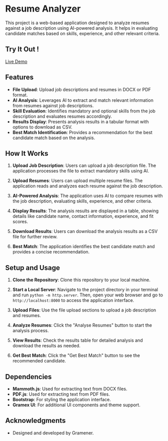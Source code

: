# Resume Analyzer

This project is a web-based application designed to analyze resumes against a job description using AI-powered analysis. It helps in evaluating candidate matches based on skills, experience, and other relevant criteria.

## Try It Out !
[Live Demo](https://jd.straive.app/)

## Features

- **File Upload**: Upload job descriptions and resumes in DOCX or PDF format.
- **AI Analysis**: Leverages AI to extract and match relevant information from resumes against job descriptions.
- **Skill Evaluation**: Identifies mandatory and optional skills from the job description and evaluates resumes accordingly.
- **Results Display**: Presents analysis results in a tabular format with options to download as CSV.
- **Best Match Identification**: Provides a recommendation for the best candidate match based on the analysis.

## How It Works

1. **Upload Job Description**: Users can upload a job description file. The application processes the file to extract mandatory skills using AI.

2. **Upload Resumes**: Users can upload multiple resume files. The application reads and analyzes each resume against the job description.

3. **AI-Powered Analysis**: The application uses AI to compare resumes with the job description, evaluating skills, experience, and other criteria.

4. **Display Results**: The analysis results are displayed in a table, showing details like candidate name, contact information, experience, and fit scores.

5. **Download Results**: Users can download the analysis results as a CSV file for further review.

6. **Best Match**: The application identifies the best candidate match and provides a concise recommendation.

## Setup and Usage

1. **Clone the Repository**: Clone this repository to your local machine.

2. **Start a Local Server**: Navigate to the project directory in your terminal and run `python -m http.server`. Then, open your web browser and go to `http://localhost:8000` to access the application interface.

3. **Upload Files**: Use the file upload sections to upload a job description and resumes.

4. **Analyze Resumes**: Click the "Analyse Resumes" button to start the analysis process.

5. **View Results**: Check the results table for detailed analysis and download the results as needed.

6. **Get Best Match**: Click the "Get Best Match" button to see the recommended candidate.

## Dependencies

- **Mammoth.js**: Used for extracting text from DOCX files.
- **PDF.js**: Used for extracting text from PDF files.
- **Bootstrap**: For styling the application interface.
- **Gramex UI**: For additional UI components and theme support.

## Acknowledgments

- Designed and developed by Gramener.
